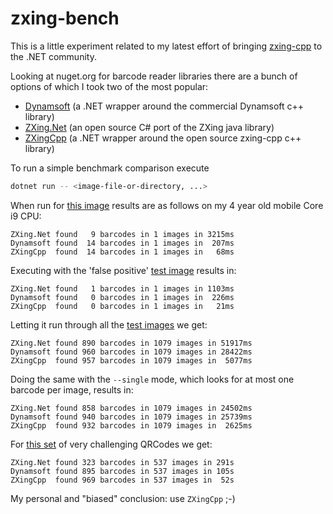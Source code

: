 # zxing-bench

This is a little experiment related to my latest effort of bringing
[zxing-cpp](https://github.com/zxing-cpp/zxing-cpp) to the .NET community.

Looking at nuget.org for barcode reader libraries there are a bunch of options of which I took two of the most popular:
 * [Dynamsoft](https://www.nuget.org/packages/Dynamsoft.DotNet.Barcode) (a .NET wrapper around the commercial Dynamsoft c++ library)
 * [ZXing.Net](https://www.nuget.org/packages/ZXing.Net) (an open source C# port of the ZXing java library)
 * [ZXingCpp](https://www.nuget.org/packages/ZXingCpp) (a .NET wrapper around the open source zxing-cpp c++ library)

 To run a simple benchmark comparison execute
 ```sh
 dotnet run -- <image-file-or-directory, ...>
 ```

When run for [this image](https://github.com/Dynamsoft/barcode-reader-dotnet-samples/blob/main/images/AllSupportedBarcodeTypes.png)
results are as follows on my 4 year old mobile Core i9 CPU:
```
ZXing.Net found   9 barcodes in 1 images in 3215ms
Dynamsoft found  14 barcodes in 1 images in  207ms
ZXingCpp  found  14 barcodes in 1 images in   68ms
```

Executing with the 'false positive' [test image](https://github.com/zxing-cpp/zxing-cpp/blob/master/test/samples/falsepositives-1/16.png)
results in:
```
ZXing.Net found   1 barcodes in 1 images in 1103ms
Dynamsoft found   0 barcodes in 1 images in  226ms
ZXingCpp  found   0 barcodes in 1 images in   21ms
```

Letting it run through all the [test images](https://github.com/zxing-cpp/zxing-cpp/blob/master/test/samples) we get:
```
ZXing.Net found 890 barcodes in 1079 images in 51917ms
Dynamsoft found 960 barcodes in 1079 images in 28422ms
ZXingCpp  found 957 barcodes in 1079 images in  5077ms
```

Doing the same with the `--single` mode, which looks for at most one barcode per image, results in:
```
ZXing.Net found 858 barcodes in 1079 images in 24502ms
Dynamsoft found 940 barcodes in 1079 images in 25739ms
ZXingCpp  found 932 barcodes in 1079 images in  2625ms
```

For [this set](https://boofcv.org/index.php?title=Performance:QrCode) of very challenging QRCodes we get:
```
ZXing.Net found 323 barcodes in 537 images in 291s
Dynamsoft found 895 barcodes in 537 images in 105s
ZXingCpp  found 969 barcodes in 537 images in  52s
```

My personal and "biased" conclusion: use `ZXingCpp` ;-)
